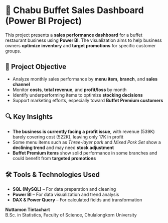 # 🧾 Chabu Buffet Sales Dashboard (Power BI Project)

This project presents a **sales performance dashboard** for a buffet restaurant business using **Power BI**. The visualization aims to help business owners **optimize inventory** and **target promotions** for specific customer groups.

## 📌 Project Objective

- Analyze monthly sales performance by **menu item**, **branch**, and **sales channel**
- Monitor **costs**, **total revenue**, and **profit/loss** by month
- Identify underperforming items to optimize **stocking decisions**
- Support marketing efforts, especially toward **Buffet Premium customers**

## 🔍 Key Insights

- **The business is currently facing a profit issue**, with revenue (539K) barely covering cost (522K), leaving only 17K in profit
- Some menu items such as *Three-layer pork* and *Mixed Pork Set* show a **declining trend** and may need **stock adjustment**
- **Buffet Premium items** show solid performance in some branches and could benefit from **targeted promotions**

## 🛠️ Tools & Technologies Used

- **SQL (MySQL)** – For data preparation and cleaning
- **Power BI** – For data visualization and trend analysis
- **DAX & Power Query** – For calculated fields and transformation

**Nuttamon Tintachart**  
B.Sc. in Statistics, Faculty of Science, Chulalongkorn University 
